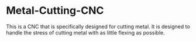 Metal-Cutting-CNC
=================

This is a CNC that is specifically designed for cutting metal. It is designed to handle the stress of cutting metal with as little flexing as possible.

